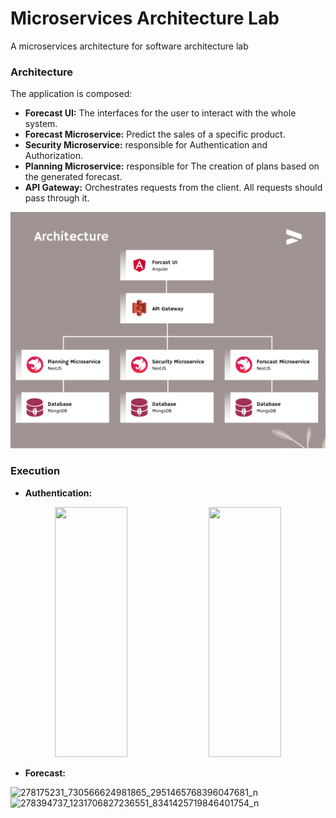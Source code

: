 # Microservices Architecture Lab
A microservices architecture for software architecture lab

### Architecture
The application is composed:

- **Forecast UI:** The interfaces for the user to interact with the whole system.
- **Forecast Microservice:** Predict the sales of a specific product.
- **Security Microservice:** responsible for Authentication and Authorization.
- **Planning Microservice:** responsible for The creation of plans based on the generated forecast.
- **API Gateway:** Orchestrates requests from the client. All requests should pass through it.

![Architecture](architecture.png)

### Execution
- **Authentication:**
<p align="center">
  <img src="https://user-images.githubusercontent.com/62222721/163636139-7a2ab009-3f41-48b2-ad9a-7d8595a02b9f.png" width="48%" height="400px">
  <img src="https://user-images.githubusercontent.com/62222721/163636143-78334156-cc65-406a-bb8d-d11607d490d7.png" width="48%" height="400px">
</p>

- **Forecast:** 

![278175231_730566624981865_2951465768396047681_n](https://user-images.githubusercontent.com/62222721/163634900-fef6f81e-9433-4b40-93d8-e8fc5d56ba92.png)
![278394737_1231706827236551_8341425719846401754_n](https://user-images.githubusercontent.com/62222721/163634904-9362eb5a-0262-49da-8527-81584d38cd43.png)
